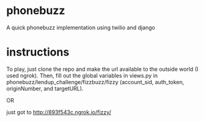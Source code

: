 # phonebuzz
A quick phonebuzz implementation using twilio and django

# instructions
To play, just clone the repo and make the url available to the outside world (I used ngrok). Then, fill out the global variables in views.py in phonebuzz/lendup_challenge/fizzbuzz/fizzy (account_sid, auth_token, originNumber, and targetURL).

OR

just got to http://893f543c.ngrok.io/fizzy/
